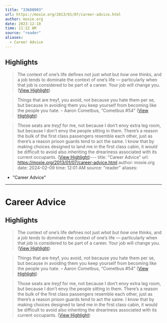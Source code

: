 ```yaml
---
title: "33688003"
url: https://moxie.org/2013/01/07/career-advice.html
author: moxie.org
date: 2023-12-10
time: 11:22 AM
source: "reader"
aliases:
  - Career Advice
---
```

## Highlights
> The context of one’s life defines not just *what* but *how* one thinks, and a job tends to dominate the context of one’s life — particularly when that job is considered to be part of a career. Your job will change you. ([View Highlight](https://read.readwise.io/read/01he00m73nvv5ytaffd8beyf9q))

> Things that are treyf, you avoid, not because you hate them per se, but because in avoiding them you keep yourself from becoming like the people you hate.
> – Aaron Cometbus, “Cometbus #54” ([View Highlight](https://read.readwise.io/read/01he00n6s396qbf78nfa6mmtkz))

> Those seats are *treyf* for me, not because I don’t envy extra leg room, but because I don’t envy the people sitting in them. There’s a reason the bulk of the first class passengers resemble each other, just as there’s a reason prison guards tend to act the same. I know that by making choices designed to land me in the first class cabin, it would be difficult to avoid also inheriting the dreariness associated with its current occupants. ([View Highlight](https://read.readwise.io/read/01he00pwmcpya6rjed9d1sssn7))---
title: "Career Advice"
url: https://moxie.org/2013/01/07/career-advice.html
author: moxie.org
date: 2024-02-09
time: 12:01 AM
source: "reader"
aliases:
  - "Career Advice"
---
# Career Advice

## Highlights
> The context of one’s life defines not just *what* but *how* one thinks, and a job tends to dominate the context of one’s life — particularly when that job is considered to be part of a career. Your job will change you. ([View Highlight](https://read.readwise.io/read/01he00m73nvv5ytaffd8beyf9q))

> Things that are treyf, you avoid, not because you hate them per se, but because in avoiding them you keep yourself from becoming like the people you hate.
> – Aaron Cometbus, “Cometbus #54” ([View Highlight](https://read.readwise.io/read/01he00n6s396qbf78nfa6mmtkz))

> Those seats are *treyf* for me, not because I don’t envy extra leg room, but because I don’t envy the people sitting in them. There’s a reason the bulk of the first class passengers resemble each other, just as there’s a reason prison guards tend to act the same. I know that by making choices designed to land me in the first class cabin, it would be difficult to avoid also inheriting the dreariness associated with its current occupants. ([View Highlight](https://read.readwise.io/read/01he00pwmcpya6rjed9d1sssn7))

